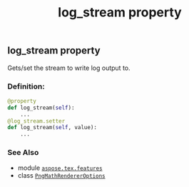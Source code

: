 ﻿---
title: log_stream property
second_title: Aspose.TeX for Python via .NET API References
description: 
type: docs
weight: 50
url: /python-net/aspose.tex.features/pngmathrendereroptions/log_stream/
is_root: false
---

## log_stream property


Gets/set the stream to write log output to.
### Definition:
```python
@property
def log_stream(self):
    ...
@log_stream.setter
def log_stream(self, value):
    ...
```

### See Also
* module [`aspose.tex.features`](../../)
* class [`PngMathRendererOptions`](/tex/python-net/aspose.tex.features/pngmathrendereroptions)

